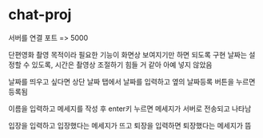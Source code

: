 # chat-proj

서버를 연결 포트 => 5000

단편영화 촬영 목적이라 필요한 기능이 화면상 보여지기만 하면 되도록 구현
날짜는 설정할 수 있도록, 시간은 촬영상 조절하기 힘들 거 같아 아예 넣지 않았음

날짜를 띄우고 싶다면 상단 날짜 탭에서 날짜를 입력하고 옆의 날짜등록 버튼을 누르면 등록됨

이름을 입력하고 메세지를 작성 후 enter키 누르면 메세지가 서버로 전송되고 나타남

입장을 입력하고 입장했다는 메세지가 뜨고
퇴장을 입력하면 퇴장했다는 메세지가 뜸
